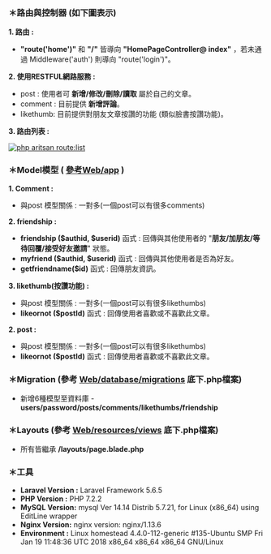 ### ＊路由與控制器 (如下圖表示) 
 **1. 路由 :** 
-  **"route('home')"** 和 **"/"** 皆導向 **"HomePageController@ index"** ，若未通過 
   Middleware('auth') 則導向 "route('login')"。
   
 **2. 使用RESTFUL網路服務 :** 
- post : 使用者可 **新增/修改/刪除/讀取** 屬於自己的文章。 
- comment : 目前提供 **新增評論**。 
- likethumb: 目前提供對朋友文章按讚的功能 (類似臉書按讚功能)。

**3. 路由列表 :**

[![php aritsan route:list](https://i.imgur.com/173M5nM.jpg "php aritsan route:list")](https://i.imgur.com/173M5nM.jpg "php aritsan route:list")

### ＊Model模型 ( [參考Web/app](https://github.com/RetinaTag5/Web/tree/master/app) )
**1. Comment :**
- 與post 模型關係 : 一對多(一個post可以有很多comments) 
   
**2. friendship :**
- **friendship ($authid, $userid)** 函式 : 
  回傳與其他使用者的 "**朋友/加朋友/等待回覆/接受好友邀請**" 狀態。
- **myfriend ($authid, $userid)** 函式 : 
  回傳與其他使用者是否為好友。
- **getfriendname($id)** 函式 : 
  回傳朋友資訊。

**3. likethumb(按讚功能) :**
 - 與post 模型關係 : 一對多(一個post可以有很多likethumbs) 
 - **likeornot ($postId)** 函式 : 
  回傳使用者喜歡或不喜歡此文章。


**2. post :**
 - 與post 模型關係 : 一對多(一個post可以有很多likethumbs) 
 - **likeornot ($postId)** 函式 : 
  回傳使用者喜歡或不喜歡此文章。


### ＊Migration (參考 [Web/database/migrations](https://github.com/RetinaTag5/Web/tree/master/database/migrations) 底下.php檔案)
 - 新增6種模型至資料庫 - **users/password/posts/comments/likethumbs/friendship**

### ＊Layouts (參考 [Web/resources/views](https://github.com/RetinaTag5/Web/tree/master/resources/views) 底下.php檔案)
 - 所有皆繼承 **/layouts/page.blade.php**

### ＊工具
- **Laravel Version :** Laravel Framework 5.6.5
- **PHP Version :** PHP 7.2.2
- **MySQL Version:**
 mysql  Ver 14.14 Distrib 5.7.21, for Linux (x86_64) using  EditLine wrapper
- **Nginx Version:**
 nginx version: nginx/1.13.6
- **Environment :**
 Linux homestead 4.4.0-112-generic #135-Ubuntu SMP Fri Jan 19 11:48:36 UTC 
 2018 x86_64 x86_64 x86_64 GNU/Linux
